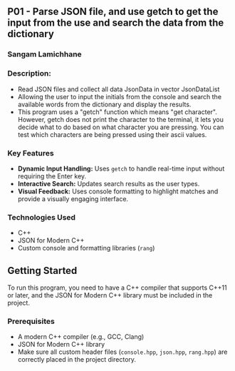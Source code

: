 ## P01 - Parse JSON file, and use getch to get the input from the use and search the data from the dictionary
### Sangam Lamichhane
### Description:

- Read JSON files and collect all data JsonData in vector JsonDataList
- Allowing the user to input the initials from the console and search the available words from the dictionary and display the results.
- This program uses a "getch" function which means "get character". However, getch does not print the character to the terminal, it lets you decide what to do based on what character you are pressing. You can test which characters are being pressed using their ascii values.
  
### Key Features
- **Dynamic Input Handling:** Uses `getch` to handle real-time input without requiring the Enter key.
- **Interactive Search:** Updates search results as the user types.
- **Visual Feedback:** Uses console formatting to highlight matches and provide a visually engaging interface.

### Technologies Used
- C++
- JSON for Modern C++
- Custom console and formatting libraries (`rang`)

## Getting Started
To run this program, you need to have a C++ compiler that supports C++11 or later, and the JSON for Modern C++ library must be included in the project.

### Prerequisites
- A modern C++ compiler (e.g., GCC, Clang)
- JSON for Modern C++ library
- Make sure all custom header files (`console.hpp`, `json.hpp`, `rang.hpp`) are correctly placed in the project directory.

